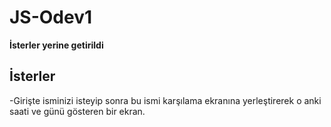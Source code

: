 # JS-Odev1
**İsterler yerine getirildi**

## İsterler
-Girişte isminizi isteyip sonra bu ismi karşılama ekranına yerleştirerek o anki saati ve günü gösteren bir ekran.
